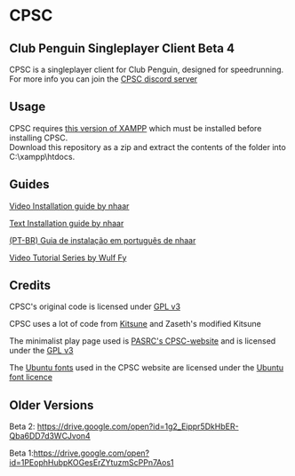 # CPSC

## Club Penguin Singleplayer Client Beta 4

CPSC is a singleplayer client for Club Penguin, designed for speedrunning.  
For more info you can join the [CPSC discord server](https://discord.gg/tGDZeyK)

## Usage

CPSC requires [this version of XAMPP](https://www.apachefriends.org/xampp-files/5.6.33/xampp-win32-5.6.33-0-VC11-installer.exe) which must be installed before installing CPSC.  
Download this repository as a zip and extract the contents of the folder into C:\xampp\htdocs.

## Guides

[Video Installation guide by nhaar](https://youtu.be/ll-EiisNysk)

[Text Installation guide by nhaar](https://docs.google.com/document/d/1jd32zcQCenYxdTQTC2gtdsRHlQTuhGpfNy6a_izKJic/edit?usp=sharing)

[(PT-BR) Guia de instalação em português de nhaar](https://docs.google.com/document/d/1QgZSH750l1DzHLfvZ5LEdIJO4wxiGeZ_Cy589qsM9eo/edit?usp=sharing)

[Video Tutorial Series by Wulf Fy](https://www.youtube.com/playlist?list=PLmmY9s9p3ZI4X-JhvSOoRGoXkUPeoSArh)

## Credits

CPSC's original code is licensed under [GPL v3](LICENSE)

CPSC uses a lot of code from [Kitsune](https://github.com/widd/kitsune) and Zaseth's modified Kitsune

The minimalist play page used is [PASRC's CPSC-website](https://github.com/PandaSRC/CPSC-website) and is licensed under the [GPL v3](LICENSE)

The [Ubuntu fonts](https://design.ubuntu.com/font/) used in the CPSC website are licensed under the [Ubuntu font licence](https://ubuntu.com/legal/font-licence)

## Older Versions

Beta 2: https://drive.google.com/open?id=1g2_Eippr5DkHbER-Qba6DD7d3WCJvon4

Beta 1:https://drive.google.com/open?id=1PEophHubpKOGesErZYtuzmScPPn7Aos1
